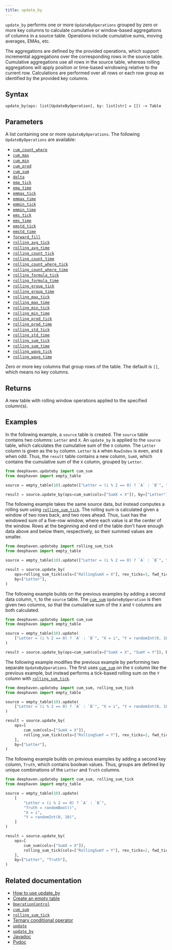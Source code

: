 ```yaml
---
title: update_by
---
```


`update_by` performs one or more `UpdateByOperations` grouped by zero or more key columns to calculate cumulative or window-based aggregations of columns in a source table. Operations include cumulative sums, moving averages, EMAs, etc.

The aggregations are defined by the provided operations, which support incremental aggregations over the corresponding rows in the source table. Cumulative aggregations use all rows in the source table, whereas rolling aggregations will apply position or time-based windowing relative to the current row. Calculations are performed over all rows or each row group as identified by the provided key columns.

## Syntax

```
update_by(ops: list[UpdateByOperation], by: list[str] = []) -> Table
```

## Parameters

<ParamTable>
<Param name="ops" type="list[UpdateByOperation]">

A list containing one or more `UpdateByOperations`. The following `UpdateByOperations` are available:

- [`cum_count_where`](./cum-count-where.md)
- [`cum_max`](./cum-max.md)
- [`cum_min`](./cum-min.md)
- [`cum_prod`](./cum-prod.md)
- [`cum_sum`](./cum-sum.md)
- [`delta`](./delta.md)
- [`ema_tick`](./ema-tick.md)
- [`ema_time`](./ema-time.md)
- [`emmax_tick`](./emmax-tick.md)
- [`emmax_time`](./emmax-time.md)
- [`emmin_tick`](./emmin-tick.md)
- [`emmin_time`](./emmin-time.md)
- [`ems_tick`](./ems-tick.md)
- [`ems_time`](./ems-time.md)
- [`emstd_tick`](./emstd-tick.md)
- [`emstd_time`](./emstd-time.md)
- [`forward_fill`](./forward-fill.md)
- [`rolling_avg_tick`](./rolling-avg-tick.md)
- [`rolling_avg_time`](./rolling-avg-time.md)
- [`rolling_count_tick`](./rolling-count-tick.md)
- [`rolling_count_time`](./rolling-count-time.md)
- [`rolling_count_where_tick`](./rolling-count-where-tick.md)
- [`rolling_count_where_time`](./rolling-count-where-time.md)
- [`rolling_formula_tick`](./rolling-formula-tick.md)
- [`rolling_formula_time`](./rolling-formula-time.md)
- [`rolling_group_tick`](./rolling-group-tick.md)
- [`rolling_group_time`](./rolling-group-time.md)
- [`rolling_max_tick`](./rolling-max-tick.md)
- [`rolling_max_time`](./rolling-max-time.md)
- [`rolling_min_tick`](./rolling-min-tick.md)
- [`rolling_min_time`](./rolling-min-time.md)
- [`rolling_prod_tick`](./rolling-prod-tick.md)
- [`rolling_prod_time`](./rolling-prod-time.md)
- [`rolling_std_tick`](./rolling-std-tick.md)
- [`rolling_std_time`](./rolling-std-time.md)
- [`rolling_sum_tick`](./rolling-sum-tick.md)
- [`rolling_sum_time`](./rolling-sum-time.md)
- [`rolling_wavg_tick`](./rolling-wavg-tick.md)
- [`rolling_wavg_time`](./rolling-wavg-time.md)

</Param>
<Param name="by" type="list[str]" optional>

Zero or more key columns that group rows of the table. The default is `[]`, which means no key columns.

</Param>
</ParamTable>

## Returns

A new table with rolling window operations applied to the specified column(s).

## Examples

In the following example, a `source` table is created. The `source` table contains two columns: `Letter` and `X`. An `update_by` is applied to the `source` table, which calculates the cumulative sum of the `X` column. The `Letter` column is given as the `by` column. `Letter` is `A` when `RowIndex` is even, and `B` when odd. Thus, the `result` table contains a new column, `SumX`, which contains the cumulative sum of the `X` column, grouped by `Letter`.

```python order=source,result
from deephaven.updateby import cum_sum
from deephaven import empty_table

source = empty_table(10).update(["Letter = (i % 2 == 0) ? `A` : `B`", "X = i"])

result = source.update_by(ops=cum_sum(cols=["SumX = X"]), by=["Letter"])
```

The following example takes the same source data, but instead computes a rolling sum using [`rolling_sum_tick`](./rolling-sum-tick.md). The rolling sum is calculated given a window of two rows back, and two rows ahead. Thus, `SumX` has the windowed sum of a five-row window, where each value is at the center of the window. Rows at the beginning and end of the table don't have enough data above and below them, respectively, so their summed values are smaller.

```python order=source,result
from deephaven.updateby import rolling_sum_tick
from deephaven import empty_table

source = empty_table(10).update(["Letter = (i % 2 == 0) ? `A` : `B`", "X = i"])

result = source.update_by(
    ops=rolling_sum_tick(cols=["RollingSumX = X"], rev_ticks=3, fwd_ticks=2),
    by=["Letter"],
)
```

The following example builds on the previous examples by adding a second data column, `Y`, to the `source` table. The [`cum_sum`](./cum-sum.md) `UpdateByOperation` is then given two columns, so that the cumulative sum of the `X` and `Y` columns are both calculated.

```python order=source,result
from deephaven.updateby import cum_sum
from deephaven import empty_table

source = empty_table(10).update(
    ["Letter = (i % 2 == 0) ? `A` : `B`", "X = i", "Y = randomInt(0, 10)"]
)

result = source.update_by(ops=cum_sum(cols=["SumX = X", "SumY = Y"]), by=["Letter"])
```

The following example modifies the previous example by performing two separate `UpdateByOperations`. The first uses [`cum_sum`](./cum-sum.md) on the `X` column like the previous example, but instead performs a tick-based rolling sum on the `Y` column with [`rolling_sum_tick`](./rolling-sum-tick.md).

```python order=source,result
from deephaven.updateby import cum_sum, rolling_sum_tick
from deephaven import empty_table

source = empty_table(10).update(
    ["Letter = (i % 2 == 0) ? `A` : `B`", "X = i", "Y = randomInt(0, 10)"]
)

result = source.update_by(
    ops=[
        cum_sum(cols=["SumX = X"]),
        rolling_sum_tick(cols=["RollingSumY = Y"], rev_ticks=2, fwd_ticks=1),
    ],
    by=["Letter"],
)
```

The following example builds on previous examples by adding a second key column, `Truth`, which contains boolean values. Thus, groups are defined by unique combinations of the `Letter` and `Truth` columns.

```python order=source,result
from deephaven.updateby import cum_sum, rolling_sum_tick
from deephaven import empty_table

source = empty_table(10).update(
    [
        "Letter = (i % 2 == 0) ? `A` : `B`",
        "Truth = randomBool()",
        "X = i",
        "Y = randomInt(0, 10)",
    ]
)

result = source.update_by(
    ops=[
        cum_sum(cols=["SumX = X"]),
        rolling_sum_tick(cols=["RollingSumY = Y"], rev_ticks=2, fwd_ticks=1),
    ],
    by=["Letter", "Truth"],
)
```

## Related documentation

- [How to use update_by](../../../how-to-guides/rolling-aggregations.md)
- [Create an empty table](../../../how-to-guides/new-and-empty-table.md#empty_table)
- [`OperationControl`](./OperationControl.md)
- [`cum_sum`](./cum-sum.md)
- [`rolling_sum_tick`](./rolling-sum-tick.md)
- [Ternary conditional operator](../../../how-to-guides/ternary-if-how-to.md)
- [`update`](../select/update.md)
- [`update_by`](./updateBy.md)
- [Javadoc](https://deephaven.io/core/javadoc/io/deephaven/api/TableOperations.html#updateBy(java.util.Collection))
- [Pydoc](/core/pydoc/code/deephaven.table.html#deephaven.table.Table.update_by)
